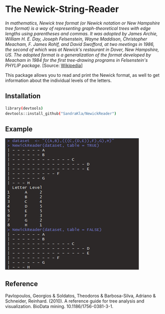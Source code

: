 # The Newick-String-Reader

*In mathematics, Newick tree format (or Newick notation or New Hampshire tree format) is a way of representing graph-theoretical trees with edge lengths using parentheses and commas. It was adopted by James Archie, William H. E. Day, Joseph Felsenstein, Wayne Maddison, Christopher Meacham, F. James Rohlf, and David Swofford, at two meetings in 1986, the second of which was at Newick's restaurant in Dover, New Hampshire, US. The adopted format is a generalization of the format developed by Meacham in 1984 for the first tree-drawing programs in Felsenstein's PHYLIP package.* [Source: [Wikipedia](https://en.wikipedia.org/wiki/Newick_format)]

This package allows you to read and print the Newick format, as well to get information about the individual levels of the letters.

## Installation

```bash
library(devtools)
devtools::install_github("SandraKla/NewickReader")
```

## Example

![Web app](man/figures/figure.png)

## Reference

Pavlopoulos, Georgios & Soldatos, Theodoros & Barbosa-Silva, Adriano & Schneider, Reinhard. (2010). A reference guide for tree analysis and visualization. BioData mining. 10.1186/1756-0381-3-1. 
